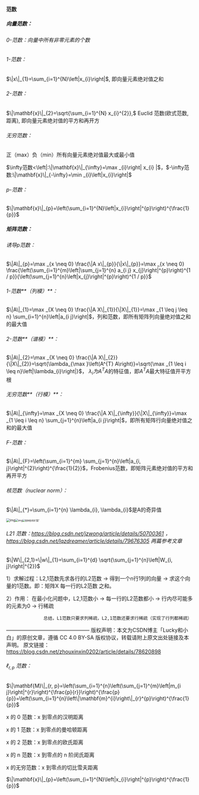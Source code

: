 #### 范数

##### 向量范数：

###### 0-范数：向量中所有非零元素的个数

###### 1-范数：

$\|x\|_{1}=\sum_{i=1}^{N}\left|x_{i}\right|$, 即向量元素绝对值之和

###### 2-范数：

$\|\mathbf{x}\|_{2}=\sqrt{\sum_{i=1}^{N} x_{i}^{2}},$ Euclid 范数(欧式范数,距离), 即向量元素绝对值的平方和再开方

###### 无穷范数：

正（max）负（min）所有向量元素绝对值最大或最小值

$\infty范数<\left|:\|\mathbf{x}\|_{\infty}=\max _{i}\right| x_{i} |$，$-\infty范数:\|\mathbf{x}\|_{-\infty}=\min _{i}\left|x_{i}\right|$

###### p-范数：

$\|\mathbf{x}\|_{p}=\left(\sum_{i=1}^{N}\left|x_{i}\right|^{p}\right)^{\frac{1}{p}}$

##### 矩阵范数：

###### 诱导p范数：

$\|A\|_{p}=\max _{x \neq 0} \frac{\|A x\|_{p}}{\|x\|_{p}}=\max _{x \neq 0} \frac{\left(\sum_{i=1}^{m}\left|\sum_{j=1}^{n} a_{i j} x_{j}\right|^{p}\right)^{1 / p}}{\left(\sum_{j=1}^{n}\left|x_{j}\right|^{p}\right)^{1 / p}}$

###### 1-范数**（列模）**：

$\|A\|_{1}=\max _{X \neq 0} \frac{\|A X\|_{1}}{\|X\|_{1}}=\max _{1 \leq j \leq n} \sum_{i=1}^{n}\left|a_{i j}\right|$，列和范数，即所有矩阵列向量绝对值之和的最大值

###### 2-范数**（谱模）**：

$\|A\|_{2}=\max _{X \neq 0} \frac{\|A X\|_{2}}{\|X\|_{2}}=\sqrt{\lambda_{\max }\left(A^{T} A\right)}=\sqrt{\max _{1 \leq i \leq n}\left|\lambda_{i}\right|}$， $\lambda_{i} 为 A^{T} A$的特征值，即$A^{T}A$最大特征值开平方根

###### 无穷范数**（行模）**：

$\|A\|_{\infty}=\max _{X \neq 0} \frac{\|A X\|_{\infty}}{\|X\|_{\infty}}=\max _{1 \leq i \leq n} \sum_{j=1}^{n}\left|a_{i j}\right|$，即所有矩阵行向量绝对值之和的最大值

###### F-范数：

$\|A\|_{F}=\left(\sum_{i=1}^{m} \sum_{j=1}^{n}\left|a_{i, j}\right|^{2}\right)^{\frac{1}{2}}$，Frobenius范数，即矩阵元素绝对值的平方和再开平方

###### 核范数（nuclear norm）：

$\|A\|_{*}=\sum_{i=1}^{n} \lambda_{i},  \lambda_{i}$是A的奇异值

<img src="https://pic2.zhimg.com/80/v2-49dcdffaf72c0fcd0ecdadd18e310a63_hd.jpg" alt="img" style="zoom:60%;" /><img src="https://pic1.zhimg.com/80/v2-dcd50a1df9aa71a9b53c714239886db8_hd.jpg" alt="img" style="zoom:50%;" /><img src="http://wxyhly.github.io/img/pnorm1.gif" alt="各种各样的“圆”" style="zoom:40%;" />

###### L21 范数：https://blog.csdn.net/jzwong/article/details/50700361 ，https://blog.csdn.net/lqzdreamer/article/details/79676305  两篇参考文章

$\|W\|_{2,1}=\|w\|_{1}=\sum_{i=1}^{d} \sqrt{\sum_{j=1}^{n}\left|W_{i, j}\right|^{2}}$

1）求解过程：L2,1范数先求各行的L2范数 -> 得到一个n行1列的向量 -> 求这个向量的1范数。即：矩阵X 每一行的L2范数 之和。

2）作用：  在最小化问题中，L2,1范数小 -> 每一行的L2范数都小 ->  行内尽可能多的元素为0 -> 行稀疏

                  总结，L1范数只要求列稀疏，L2,1范数还要求行稀疏（实现了行列都稀疏）
————————————————
版权声明：本文为CSDN博主「Lucky和小白」的原创文章，遵循 CC 4.0 BY-SA 版权协议，转载请附上原文出处链接及本声明。
原文链接：https://blog.csdn.net/zhouxinxin0202/article/details/78620898

###### $\ell_{r, p}$ 范数：

$\|\mathbf{M}\|_{r, p}=\left(\sum_{i=1}^{n}\left(\sum_{j=1}^{m}\left|m_{i j}\right|^{r}\right)^{\frac{p}{r}}\right)^{\frac{p}{p}}=\left(\sum_{i=1}^{n}\left\|\mathbf{m}^{i}\right\|_{r}^{p}\right)^{\frac{1}{p}}$

x 的 0 范数：x 到零点的汉明距离

x 的 1 范数：x 到零点的曼哈顿距离

x 的 2 范数：x 到零点的欧氏距离

x 的 n 范数：x 到零点的 n 阶闵氏距离

x 的无穷范数：x 到零点的切比雪夫距离





$\|\mathbf{x}\|_{p}=\left(\sum_{i=1}^{N}\left|x_{i}\right|^{p}\right)^{\frac{1}{p}}$

